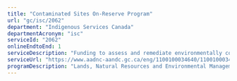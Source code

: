 ```yaml
---
title: "Contaminated Sites On-Reserve Program"
url: "gc/isc/2062"
department: "Indigenous Services Canada"
departmentAcronym: "isc"
serviceId: "2062"
onlineEndtoEnd: 1
serviceDescription: "Funding to assess and remediate environmentally contaminated sites on reserve lands and other lands under its custodial responsibility."
serviceUrl: "https://www.aadnc-aandc.gc.ca/eng/1100100034640/1100100034641"
programDescription: "Lands, Natural Resources and Environmental Management"
---
```

